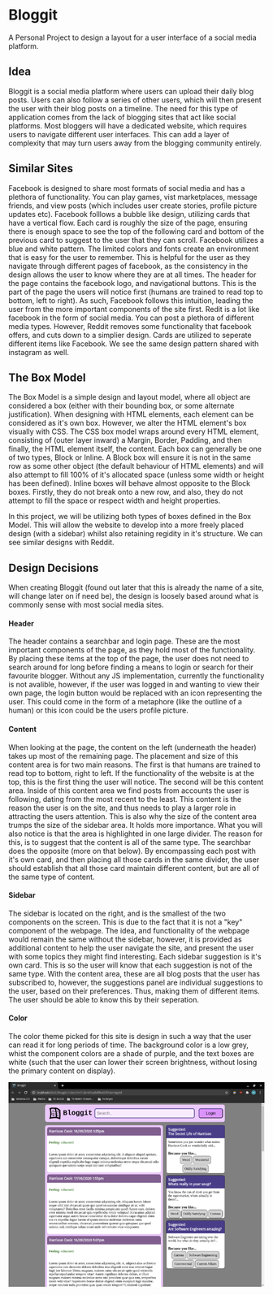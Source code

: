 # Bloggit
A Personal Project to design a layout for a user interface of a social media platform.

## Idea
Bloggit is a social media platform where users can upload their daily blog posts. Users can also follow a series of other users, which will then present the user with their blog posts on a timeline. The need for this type of application comes from the lack of blogging sites that act like social platforms. Most bloggers will have a dedicated website, which requires users to navigate different user interfaces. This can add a layer of complexity that may turn users away from the blogging community entirely.

## Similar Sites
Facebook is designed to share most formats of social media and has a plethora of functionality. You can play games, vist marketplaces, message friends, and view posts (which includes user create stories, profile picture updates etc). Facebook folllows a bubble like design, utilizing cards that have a vertical flow. Each card is roughly the size of the page, ensuring there is enough space to see the top of the following card and bottom of the previous card to suggest to the user that they can scroll. Facebook utilizes a blue and white pattern. The limited colors and fonts create an environment that is easy for the user to remember. This is helpful for the user as they navigate through different pages of facebook, as the consistency in the design allows the user to know where they are at all times. The header for the page contains the facebook logo, and navigational buttons. This is the part of the page the users will notice first (humans are trained to read top to bottom, left to right). As such, Facebook follows this intuition, leading the user from the more important components of the site first.
Redit is a lot like facebook in the form of social media. You can post a plethora of different media types. However, Reddit removes some functionality that facebook offers, and cuts down to a simplier design. Cards are utilized to seperate different items like Facebook. We see the same design pattern shared with instagram as well. 

## The Box Model
The Box Model is a simple design and layout model, where all object are considered a box (either with their bounding box, or some alternate justification). When designing with HTML elements, each element can be considered as it's own box. However, we alter the HTML element's box visually with CSS. The CSS box model wraps around every HTML element, consisting of (outer layer inward) a Margin, Border, Padding, and then finally, the HTML element itself, the content. Each box can generally be one of two types, Block or Inline. A Block box will ensure it is not in the same row as some other object (the default behaviour of HTML elements) and will also attempt to fill 100% of it's allocated space (unless some width or height has been defined). Inline boxes will behave almost opposite to the Block boxes. Firstly, they do not break onto a new row, and also, they do not attempt to fill the space or respect width and height properties.

In this project, we will be utilizing both types of boxes defined in the Box Model. This will allow the website to develop into a more freely placed design (with a sidebar) whilst also retaining regidity in it's structure. We can see similar designs with Reddit.

## Design Decisions
When creating Bloggit (found out later that this is already the name of a site, will change later on if need be), the design is loosely based around what is commonly sense with most social media sites.

#### Header
  The header contains a searchbar and login page. These are the most important components of the page, as they hold most of the functionality. By placing these items at the top of the page, the user does not need to search around for long before finding a means to login or search for their favourite blogger. Without any JS implementation, currently the functionality is not avalible, however, if the user was logged in and wanting to view their own page, the login button would be replaced with an icon representing the user. This could come in the form of a metaphore (like the outline of a human) or this icon could be the users profile picture. 

#### Content
When looking at the page, the content on the left (underneath the header) takes up most of the remaining page. The placement and size of this content area is for two main reasons. The first is that humans are trained to read top to bottom, right to left. If the functionality of the website is at the top, this is the first thing the user will notice. The second will be this content area. Inside of this content area we find posts from accounts the user is following, dating from the most recent to the least. This content is the reason the user is on the site, and thus needs to play a larger role in attracting the users attention. This is also why the size of the content area trumps the size of the sidebar area. It holds more importance. What you will also notice is that the area is highlighted in one large divider. The reason for this, is to suggest that the content is all of the same type. The searchbar does the opposite (more on that below). By encompassing each post with it's own card, and then placing all those cards in the same divider, the user should establish that all those card maintain different content, but are all of the same type of content. 

#### Sidebar
The sidebar is located on the right, and is the smallest of the two components on the screen. This is due to the fact that it is not a "key" component of the webpage. The idea, and functionality of the webpage would remain the same without the sidebar, however, it is provided as additional content to help the user navigate the site, and present the user with some topics they might find interesting. Each sidebar suggestion is it's own card. This is so the user will know that each suggestion is not of the same type. With the content area, these are all blog posts that the user has subscribed to, however, the suggestions panel are individual suggestions to the user, based on their preferences. Thus, making them of different items. The user should be able to know this by their seperation. 

#### Color
The color theme picked for this site is design in such a way that the user can read it for long periods of time. The background color is a low grey, whist the component colors are a shade of purple, and the text boxes are white (such that the user can lower their screen brightness, without losing the primary content on display). 

![Bloggit](https://github.com/HonsonCooky/Bloggit/blob/master/images/Bloggit.png)
